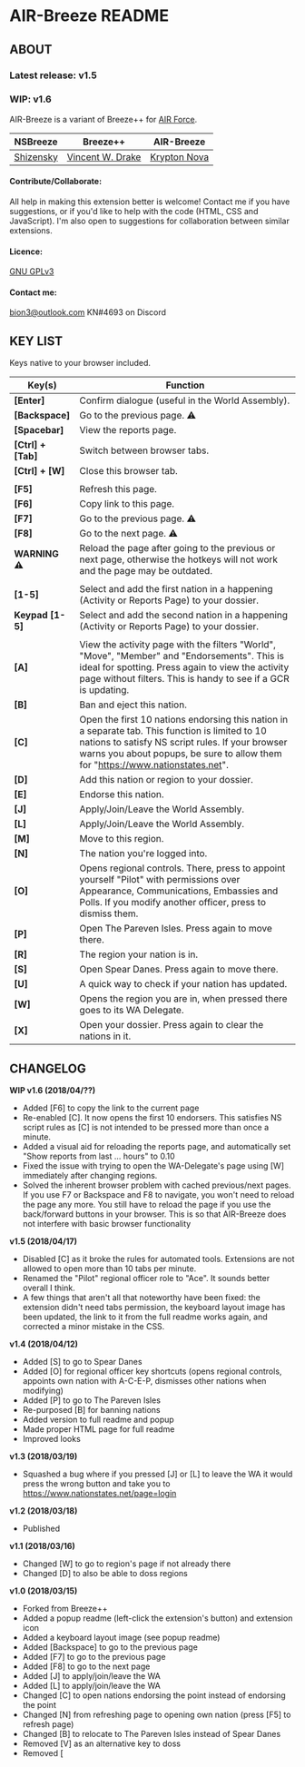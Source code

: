 # AIR-Breeze README



## ABOUT

### Latest release: **v1.5**
### WIP: **v1.6**

AIR-Breeze is a variant of Breeze++ for [AIR Force](https://www.nationstates.net/region=AIR).

| NSBreeze  | Breeze++         | AIR-Breeze   |
|-----------|------------------|--------------|
| [Shizensky](http://nationstates.net/Shizensky) | [Vincent W. Drake](https://www.nationstates.net/nation=vincent_drake) | [Krypton Nova](https://www.nationstates.net/nation=krypton_nova) |

#### **Contribute/Collaborate:**
All help in making this extension better is welcome! Contact me if you have suggestions, or if you'd like to help with the code (HTML, CSS and JavaScript). I'm also open to suggestions for collaboration between similar extensions.

#### **Licence:**
[GNU GPLv3](https://www.gnu.org/licenses/gpl.html)

#### **Contact me:**

[bion3@outlook.com](mailto:bion3@outlook.com?Subject=AIR-Breeze)
KN#4693 on Discord



## KEY LIST


Keys native to your browser included.


| **Key(s)** | Function |
| --- | --- |
| **[Enter]** | Confirm dialogue (useful in the World Assembly). |
| **[Backspace]** | Go to the previous page. ⚠ |
| **[Spacebar]** | View the reports page. |
| **[Ctrl] + [Tab]** | Switch between browser tabs. |
| **[Ctrl] + [W]** | Close this browser tab. |
|  |  |
| **[F5]** | Refresh this page. |
| **[F6]** | Copy link to this page. |
| **[F7]** | Go to the previous page. ⚠ |
| **[F8]** | Go to the next page. ⚠ |
| **WARNING ⚠** | Reload the page after going to the previous or next page, otherwise the hotkeys will not work and the page may be outdated. |
|  |  |
| **[1-5]** | Select and add the first nation in a happening (Activity or Reports Page) to your dossier. |
| **Keypad [1-5]** | Select and add the second nation in a happening (Activity or Reports Page) to your dossier. |
|  |  |
| **[A]** | View the activity page with the filters "World", "Move", "Member" and "Endorsements". This is ideal for spotting. Press again to view the activity page without filters. This is handy to see if a GCR is updating. |
| **[B]** | Ban and eject this nation. |
| **[C]** | Open the first 10 nations endorsing this nation in a separate tab. This function is limited to 10 nations to satisfy NS script rules. If your browser warns you about popups, be sure to allow them for "https://www.nationstates.net". |
| **[D]** | Add this nation or region to your dossier. |
| **[E]** | Endorse this nation. |
| **[J]** | Apply/Join/Leave the World Assembly. |
| **[L]** | Apply/Join/Leave the World Assembly. |
| **[M]** | Move to this region. |
| **[N]** | The nation you're logged into. |
| **[O]** | Opens regional controls. There, press to appoint yourself "Pilot" with permissions over Appearance, Communications, Embassies and Polls. If you modify another officer, press to dismiss them. |
| **[P]** | Open The Pareven Isles. Press again to move there. |
| **[R]** | The region your nation is in. |
| **[S]** | Open Spear Danes. Press again to move there. |
| **[U]** | A quick way to check if your nation has updated. |
| **[W]** | Opens the region you are in, when pressed there goes to its WA Delegate. |
| **[X]** | Open your dossier. Press again to clear the nations in it. |





 

## CHANGELOG


**WIP v1.6 (2018/04/??)**

* Added [F6] to copy the link to the current page
* Re-enabled [C]. It now opens the first 10 endorsers. This satisfies NS script rules as [C] is not intended to be pressed more than once a minute.
* Added a visual aid for reloading the reports page, and automatically set "Show reports from last ... hours" to 0.10
* Fixed the issue with trying to open the WA-Delegate's page using [W] immediately after changing regions.
* Solved the inherent browser problem with cached previous/next pages. If you use F7 or Backspace and F8 to navigate, you won't need to reload the page any more. You still have to reload the page if you use the back/forward buttons in your browser. This is so that AIR-Breeze does not interfere with basic browser functionality


**v1.5 (2018/04/17)**

* Disabled [C] as it broke the rules for automated tools. Extensions are not allowed to open more than 10 tabs per minute.
* Renamed the "Pilot" regional officer role to "Ace". It sounds better overall I think.
* A few things that aren't all that noteworthy have been fixed: the extension didn't need tabs permission, the keyboard layout image has been updated, the link to it from the full readme works again, and corrected a minor mistake in the CSS.


**v1.4 (2018/04/12)**

* Added [S] to go to Spear Danes
* Added [O] for regional officer key shortcuts (opens regional controls, appoints own nation with A-C-E-P, dismisses other nations when modifying)
* Added [P] to go to The Pareven Isles
* Re-purposed [B] for banning nations
* Added version to full readme and popup
* Made proper HTML page for full readme
* Improved looks


**v1.3 (2018/03/19)**

* Squashed a bug where if you pressed [J] or [L] to leave the WA it would press the wrong button and take you to https://www.nationstates.net/page=login


**v1.2 (2018/03/18)**

* Published


**v1.1 (2018/03/16)**

* Changed [W] to go to region's page if not already there
* Changed [D] to also be able to doss regions


**v1.0 (2018/03/15)**

* Forked from Breeze++
* Added a popup readme (left-click the extension's button) and extension icon
* Added a keyboard layout image (see popup readme)
* Added [Backspace] to go to the previous page
* Added [F7] to go to the previous page
* Added [F8] to go to the next page
* Added [J] to apply/join/leave the WA
* Added [L] to apply/join/leave the WA
* Changed [C] to open nations endorsing the point instead of endorsing the point
* Changed [N] from refreshing page to opening own nation (press [F5] to refresh page)
* Changed [B] to relocate to The Pareven Isles instead of Spear Danes
* Removed [V] as an alternative key to doss
* Removed [
